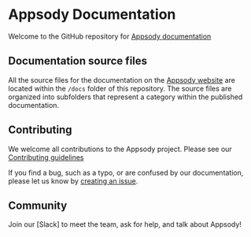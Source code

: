 # Appsody Documentation

Welcome to the GitHub repository for [Appsody documentation](https://appsody.dev/docs/)

## Documentation source files

All the source files for the documentation on the [Appsody website](https://appsody.dev) are located within the `/docs` folder of this repository. The source files are organized into subfolders that represent a category within the published documentation.

## Contributing

We welcome all contributions to the Appsody project. Please see our [Contributing guidelines](https://github.com/appsody/docs/blob/master/CONTRIBUTING.md)

If you find a bug, such as a typo, or are confused by our documentation, please let us know by [creating an issue](https://github.com/appsody/docs/issues/new).

## Community

Join our [Slack] to meet the team, ask for help, and talk about Appsody!